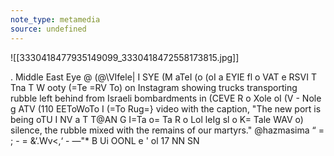 ```yaml
---
note_type: metamedia
source: undefined
---
```

![[3330418477935149099_3330418472558173815.jpg]]

. Middle East Eye @ (@\VIfele| I SYE (M aTeI (o (oI a EYIE fl o VAT e RSVI T Tna T W ooty (=Te =RV  To) on Instagram showing trucks transporting rubble left behind from Israeli bombardments in (CEVE R o Xole oI (V - Nole g ATV (110 EEToWoTo I (=To Rug=} video with the caption, "The new port is being oTU I NV a T T@AN G I=Ta o= Ta R o Lol leIg sl o K= Tale WAV o) silence, the rubble mixed with the remains of our martyrs." @hazmasima “ = ; - = &‘.Wv<,‘ - —"* B Ui OONL e ' ol 17 NN SN